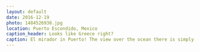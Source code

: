 ```yaml
---
layout: default
date: 2016-12-19
photo: 1484526938.jpg
location: Puerto Escondido, Mexico
caption_header: Looks like Greece right?
caption: El mirador in Puerto! The view over the ocean there is simply stunning.
---
```


